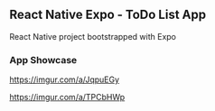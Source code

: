 ## React Native Expo - ToDo List App

React Native project bootstrapped with Expo

### App Showcase

https://imgur.com/a/JqpuEGy

https://imgur.com/a/TPCbHWp
